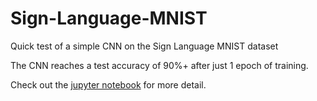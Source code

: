 # Sign-Language-MNIST
Quick test of a simple CNN on the Sign Language MNIST dataset

The CNN reaches a test accuracy of 90%+ after just 1 epoch of training.

Check out the [jupyter notebook]("./Sing_Language_MNIST.ipynb") for more detail.
